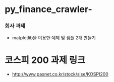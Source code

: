 # py_finance_crawler-

### 회사 과제 
- matplotlib을 이용한 예제 및 샘플 2개 만들기


# 코스피 200 과제 링크 
- http://www.paxnet.co.kr/stock/sise/KOSPI200
